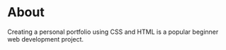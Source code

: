 # About

Creating a personal portfolio using CSS and HTML is a popular beginner web development  project.